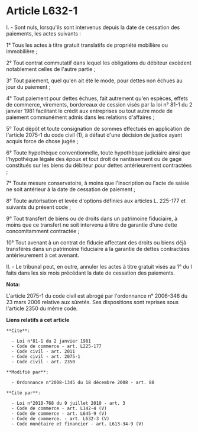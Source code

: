 # Article L632-1

I. - Sont nuls, lorsqu'ils sont intervenus depuis la date de cessation des paiements, les actes suivants :

1° Tous les actes à titre gratuit translatifs de propriété mobilière ou immobilière ;

2° Tout contrat commutatif dans lequel les obligations du débiteur excèdent notablement celles de l'autre partie ;

3° Tout paiement, quel qu'en ait été le mode, pour dettes non échues au jour du paiement ;

4° Tout paiement pour dettes échues, fait autrement qu'en espèces, effets de commerce, virements, bordereaux de cession visés
par la loi n° 81-1 du 2 janvier 1981 facilitant le crédit aux entreprises ou tout autre mode de paiement communément admis
dans les relations d'affaires ;

5° Tout dépôt et toute consignation de sommes effectués en application de l'article 2075-1 du code civil (1), à défaut d'une
décision de justice ayant acquis force de chose jugée ;

6° Toute hypothèque conventionnelle, toute hypothèque judiciaire ainsi que l'hypothèque légale des époux et tout droit de
nantissement ou de gage constitués sur les biens du débiteur pour dettes antérieurement contractées ;

7° Toute mesure conservatoire, à moins que l'inscription ou l'acte de saisie ne soit antérieur à la date de cessation de
paiement ;

8° Toute autorisation et levée d'options définies aux articles L. 225-177 et suivants du présent code ;

9° Tout transfert de biens ou de droits dans un patrimoine fiduciaire, à moins que ce transfert ne soit intervenu à titre de
garantie d'une dette concomitamment contractée ;

10° Tout avenant à un contrat de fiducie affectant des droits ou biens déjà transférés dans un patrimoine fiduciaire à la
garantie de dettes contractées antérieurement à cet avenant. 

II. - Le tribunal peut, en outre, annuler les actes à titre gratuit visés au 1° du I faits dans les six mois précédant la
date de cessation des paiements.

**Nota:**

L'article 2075-1 du code civil est abrogé par l'ordonnance n° 2006-346 du 23 mars 2006 relative aux sûretés. Ses dispositions
sont reprises sous l'article 2350 du même code.

**Liens relatifs à cet article**

	**Cite**:

	  - Loi n°81-1 du 2 janvier 1981
	  - Code de commerce - art. L225-177
	  - Code civil - art. 2011
	  - Code civil - art. 2075-1
	  - Code civil - art. 2350

	**Modifié par**:

	  - Ordonnance n°2008-1345 du 18 décembre 2008 - art. 88

	**Cité par**:

	  - Loi n°2010-768 du 9 juillet 2010 - art. 3
	  - Code de commerce - art. L142-4 (V)
	  - Code de commerce - art. L645-9 (V)
	  - Code de commerce. - art. L632-3 (V)
	  - Code monétaire et financier - art. L613-34-9 (V)
